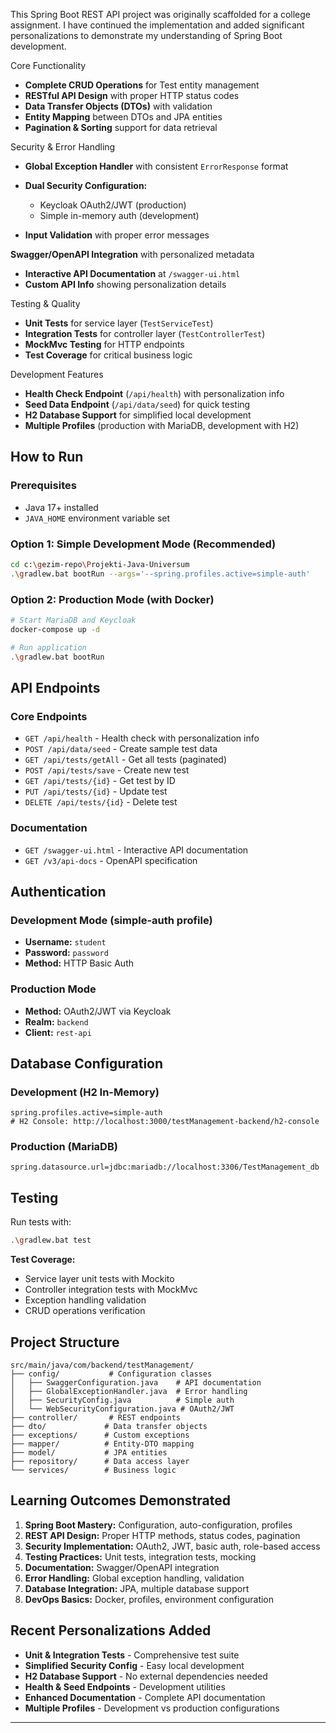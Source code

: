



This Spring Boot REST API project was originally scaffolded for a college assignment. I have continued the implementation and added significant personalizations to demonstrate my understanding of Spring Boot development.



 Core Functionality
- **Complete CRUD Operations** for Test entity management
- **RESTful API Design** with proper HTTP status codes
- **Data Transfer Objects (DTOs)** with validation
- **Entity Mapping** between DTOs and JPA entities
- **Pagination & Sorting** support for data retrieval


Security & Error Handling
- **Global Exception Handler** with consistent `ErrorResponse` format
- **Dual Security Configuration:**
  - Keycloak OAuth2/JWT (production)
  - Simple in-memory auth (development)

- **Input Validation** with proper error messages

 **Swagger/OpenAPI Integration** with personalized metadata
- **Interactive API Documentation** at `/swagger-ui.html`
- **Custom API Info** showing personalization details

 Testing & Quality
- **Unit Tests** for service layer (`TestServiceTest`)
- **Integration Tests** for controller layer (`TestControllerTest`)
- **MockMvc Testing** for HTTP endpoints
- **Test Coverage** for critical business logic

 Development Features
- **Health Check Endpoint** (`/api/health`) with personalization info
- **Seed Data Endpoint** (`/api/data/seed`) for quick testing
- **H2 Database Support** for simplified local development
- **Multiple Profiles** (production with MariaDB, development with H2)

##  How to Run

### Prerequisites
- Java 17+ installed
- `JAVA_HOME` environment variable set

### Option 1: Simple Development Mode (Recommended)
```bash
cd c:\gezim-repo\Projekti-Java-Universum
.\gradlew.bat bootRun --args='--spring.profiles.active=simple-auth'
```

### Option 2: Production Mode (with Docker)
```bash
# Start MariaDB and Keycloak
docker-compose up -d

# Run application
.\gradlew.bat bootRun
```

##  API Endpoints

### Core Endpoints
- `GET /api/health` - Health check with personalization info
- `POST /api/data/seed` - Create sample test data
- `GET /api/tests/getAll` - Get all tests (paginated)
- `POST /api/tests/save` - Create new test
- `GET /api/tests/{id}` - Get test by ID
- `PUT /api/tests/{id}` - Update test
- `DELETE /api/tests/{id}` - Delete test

### Documentation
- `GET /swagger-ui.html` - Interactive API documentation
- `GET /v3/api-docs` - OpenAPI specification

## Authentication

### Development Mode (simple-auth profile)
- **Username:** `student`
- **Password:** `password`
- **Method:** HTTP Basic Auth

### Production Mode
- **Method:** OAuth2/JWT via Keycloak
- **Realm:** `backend`
- **Client:** `rest-api`

## Database Configuration

### Development (H2 In-Memory)
```properties
spring.profiles.active=simple-auth
# H2 Console: http://localhost:3000/testManagement-backend/h2-console
```

### Production (MariaDB)
```properties
spring.datasource.url=jdbc:mariadb://localhost:3306/TestManagement_db
```

## Testing

Run tests with:
```bash
.\gradlew.bat test
```

**Test Coverage:**
- Service layer unit tests with Mockito
- Controller integration tests with MockMvc
- Exception handling validation
- CRUD operations verification

##  Project Structure

```
src/main/java/com/backend/testManagement/
├── config/           # Configuration classes
│   ├── SwaggerConfiguration.java    # API documentation
│   ├── GlobalExceptionHandler.java  # Error handling
│   ├── SecurityConfig.java          # Simple auth
│   └── WebSecurityConfiguration.java # OAuth2/JWT
├── controller/       # REST endpoints
├── dto/             # Data transfer objects
├── exceptions/      # Custom exceptions
├── mapper/          # Entity-DTO mapping
├── model/           # JPA entities
├── repository/      # Data access layer
└── services/        # Business logic
```

## Learning Outcomes Demonstrated

1. **Spring Boot Mastery:** Configuration, auto-configuration, profiles
2. **REST API Design:** Proper HTTP methods, status codes, pagination
3. **Security Implementation:** OAuth2, JWT, basic auth, role-based access
4. **Testing Practices:** Unit tests, integration tests, mocking
5. **Documentation:** Swagger/OpenAPI integration
6. **Error Handling:** Global exception handling, validation
7. **Database Integration:** JPA, multiple database support
8. **DevOps Basics:** Docker, profiles, environment configuration

##  Recent Personalizations Added

-  **Unit & Integration Tests** - Comprehensive test suite
-  **Simplified Security Config** - Easy local development
-  **H2 Database Support** - No external dependencies needed
-  **Health & Seed Endpoints** - Development utilities
-  **Enhanced Documentation** - Complete API documentation
-  **Multiple Profiles** - Development vs production configurations

---
